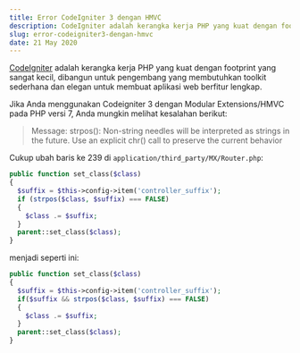 ```yaml
---
title: Error CodeIgniter 3 dengan HMVC
description: CodeIgniter adalah kerangka kerja PHP yang kuat dengan footprint yang sangat kecil, dibangun untuk pengembang yang membutuhkan toolkit sederhana dan elegan untuk membuat aplikasi web berfitur lengkap.
slug: error-codeigniter3-dengan-hmvc
date: 21 May 2020
---
```


[CodeIgniter](https://codeigniter.com) adalah kerangka kerja PHP yang kuat dengan footprint yang sangat kecil, dibangun untuk pengembang yang membutuhkan toolkit sederhana dan elegan untuk membuat aplikasi web berfitur lengkap.

Jika Anda menggunakan Codeigniter 3 dengan Modular Extensions/HMVC pada PHP versi 7, Anda mungkin melihat kesalahan berikut:

> Message: strpos(): Non-string needles will be interpreted as strings in the future. Use an explicit chr() call to preserve the current behavior

Cukup ubah baris ke 239 di `application/third_party/MX/Router.php`:

```php
public function set_class($class)
{
  $suffix = $this->config->item('controller_suffix');
  if (strpos($class, $suffix) === FALSE)
  {
    $class .= $suffix;
  }
  parent::set_class($class);
} 
```

menjadi seperti ini:

```php
public function set_class($class)
{
  $suffix = $this->config->item('controller_suffix');
  if($suffix && strpos($class, $suffix) === FALSE)
  {
    $class .= $suffix;
  }
  parent::set_class($class);
} 
```
